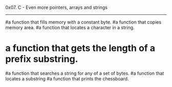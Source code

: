 0x07. C - Even more pointers, arrays and strings
*************************************************
#a function that fills memory with a constant byte.
#a function that copies memory area.
#a function that locates a character in a string.
# a function that gets the length of a prefix substring.
#a function that searches a string for any of a set of bytes.
#a function that locates a substring
#a function that prints the chessboard.
